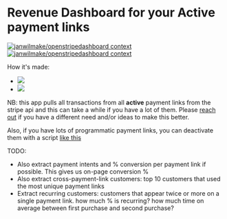 # Revenue Dashboard for your Active payment links

[![janwilmake/openstripedashboard context](https://badge.forgithub.com/janwilmake/openstripedashboard)](https://uithub.com/janwilmake/openstripedashboard) [![janwilmake/openstripedashboard context](https://b.lmpify.com)](https://lmpify.com/?q=https://uithub.com/janwilmake/openstripedashboard)

How it's made:

- [![](https://b.lmpify.com/Backend)](https://lmpify.com/httpslmpifycomf-1u5jbu0)
- [![](https://b.lmpify.com/Frontend)](https://lmpify.com/httpspastebincon-52uxzh0)

NB: this app pulls all transactions from all **active** payment links from the stripe api and this can take a while if you have a lot of them. Please [reach out](https://x.com/janwilmake/status/1929840655800381525) if you have a different need and/or ideas to make this better.

Also, if you have lots of programmatic payment links, you can deactivate them with a script [like this](https://x.com/janwilmake/status/1929832481257144509)

TODO:

- Also extract payment intents and % conversion per payment link if possible. This gives us on-page conversion %
- Also extract cross-payment-link customers: top 10 customers that used the most unique payment links
- Extract recurring customers: customers that appear twice or more on a single payment link. how much % is recurring? how much time on average between first purchase and second purchase?
